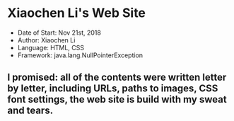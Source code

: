 # Xiaochen Li's Web Site
* Date of Start: Nov 21st, 2018
* Author: Xiaochen Li
* Language: HTML, CSS
* Framework: java.lang.NullPointerException



## I promised: all of the contents were written letter by letter, including URLs, paths to images, CSS font settings, the web site is build with my sweat and tears. 
